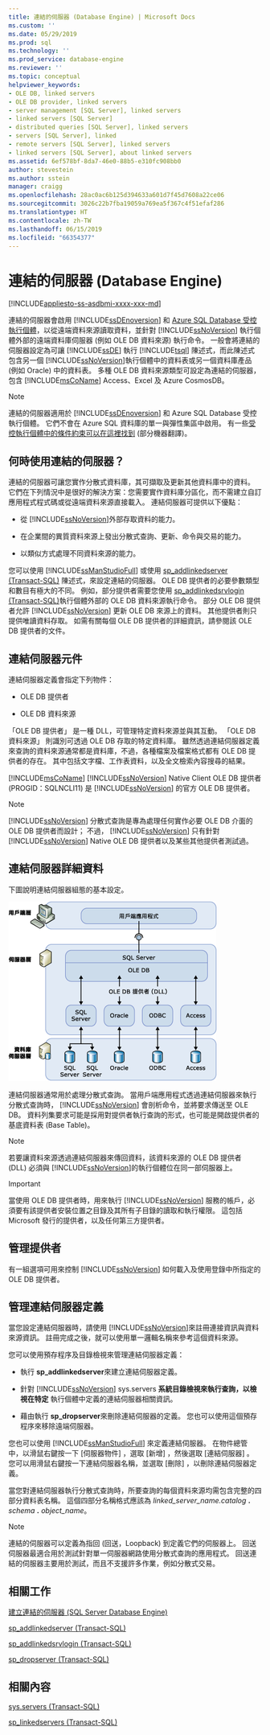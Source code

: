 ```yaml
---
title: 連結的伺服器 (Database Engine) | Microsoft Docs
ms.custom: ''
ms.date: 05/29/2019
ms.prod: sql
ms.technology: ''
ms.prod_service: database-engine
ms.reviewer: ''
ms.topic: conceptual
helpviewer_keywords:
- OLE DB, linked servers
- OLE DB provider, linked servers
- server management [SQL Server], linked servers
- linked servers [SQL Server]
- distributed queries [SQL Server], linked servers
- servers [SQL Server], linked
- remote servers [SQL Server], linked servers
- linked servers [SQL Server], about linked servers
ms.assetid: 6ef578bf-8da7-46e0-88b5-e310fc908bb0
author: stevestein
ms.author: sstein
manager: craigg
ms.openlocfilehash: 28ac0ac6b125d394633a601d7f45d7608a22ce06
ms.sourcegitcommit: 3026c22b7fba19059a769ea5f367c4f51efaf286
ms.translationtype: HT
ms.contentlocale: zh-TW
ms.lasthandoff: 06/15/2019
ms.locfileid: "66354377"
---
```

# <a name="linked-servers-database-engine"></a>連結的伺服器 (Database Engine)
[!INCLUDE[appliesto-ss-asdbmi-xxxx-xxx-md](../../includes/appliesto-ss-asdbmi-xxxx-xxx-md.md)]

  連結的伺服器會啟用 [!INCLUDE[ssDEnoversion](../../includes/ssdenoversion-md.md)] 和 [Azure SQL Database 受控執行個體](https://docs.microsoft.com/azure/sql-database/sql-database-managed-instance-index)，以從遠端資料來源讀取資料，並針對 [!INCLUDE[ssNoVersion](../../includes/ssnoversion-md.md)] 執行個體外部的遠端資料庫伺服器 (例如 OLE DB 資料來源) 執行命令。 一般會將連結的伺服器設定為可讓 [!INCLUDE[ssDE](../../includes/ssde-md.md)] 執行 [!INCLUDE[tsql](../../includes/tsql-md.md)] 陳述式，而此陳述式包含另一個 [!INCLUDE[ssNoVersion](../../includes/ssnoversion-md.md)]執行個體中的資料表或另一個資料庫產品 (例如 Oracle) 中的資料表。 多種 OLE DB 資料來源類型可設定為連結的伺服器，包含 [!INCLUDE[msCoName](../../includes/msconame-md.md)] Access、Excel 及 Azure CosmosDB。

> [!NOTE]
> 連結的伺服器適用於 [!INCLUDE[ssDEnoversion](../../includes/ssdenoversion-md.md)] 和 Azure SQL Database 受控執行個體。 它們不會在 Azure SQL 資料庫的單一與彈性集區中啟用。 有一些[受控執行個體中的條件約束可以在這裡找到](https://docs.microsoft.com/azure/sql-database/sql-database-managed-instance-transact-sql-information#linked-servers) \(部分機器翻譯\)。 

## <a name="when-to-use-linked-servers"></a>何時使用連結的伺服器？

  連結的伺服器可讓您實作分散式資料庫，其可擷取及更新其他資料庫中的資料。 它們在下列情況中是很好的解決方案：您需要實作資料庫分區化，而不需建立自訂應用程式程式碼或從遠端資料來源直接載入。 連結伺服器可提供以下優點：  
  
-   從 [!INCLUDE[ssNoVersion](../../includes/ssnoversion-md.md)]外部存取資料的能力。  
  
-   在企業間的異質資料來源上發出分散式查詢、更新、命令與交易的能力。  
  
-   以類似方式處理不同資料來源的能力。  
  
您可以使用 [!INCLUDE[ssManStudioFull](../../includes/ssmanstudiofull-md.md)] 或使用 [sp_addlinkedserver &#40;Transact-SQL&#41;](../../relational-databases/system-stored-procedures/sp-addlinkedserver-transact-sql.md) 陳述式，來設定連結的伺服器。 OLE DB 提供者的必要參數類型和數目有極大的不同。 例如，部分提供者需要您使用 [sp_addlinkedsrvlogin &#40;Transact-SQL&#41;](../../relational-databases/system-stored-procedures/sp-addlinkedsrvlogin-transact-sql.md)執行個體外部的 OLE DB 資料來源執行命令。 部分 OLE DB 提供者允許 [!INCLUDE[ssNoVersion](../../includes/ssnoversion-md.md)] 更新 OLE DB 來源上的資料。 其他提供者則只提供唯讀資料存取。 如需有關每個 OLE DB 提供者的詳細資訊，請參閱該 OLE DB 提供者的文件。  
  
## <a name="linked-server-components"></a>連結伺服器元件  
 連結伺服器定義會指定下列物件：  
  
-   OLE DB 提供者  
  
-   OLE DB 資料來源  
  
「OLE DB 提供者」  是一種 DLL，可管理特定資料來源並與其互動。 「OLE DB 資料來源」  則識別可透過 OLE DB 存取的特定資料庫。 雖然透過連結伺服器定義來查詢的資料來源通常都是資料庫，不過，各種檔案及檔案格式都有 OLE DB 提供者的存在。 其中包括文字檔、工作表資料，以及全文檢索內容搜尋的結果。  
  
[!INCLUDE[msCoName](../../includes/msconame-md.md)] [!INCLUDE[ssNoVersion](../../includes/ssnoversion-md.md)] Native Client OLE DB 提供者 (PROGID：SQLNCLI11) 是 [!INCLUDE[ssNoVersion](../../includes/ssnoversion-md.md)] 的官方 OLE DB 提供者。  
  
> [!NOTE]  
> [!INCLUDE[ssNoVersion](../../includes/ssnoversion-md.md)] 分散式查詢是專為處理任何實作必要 OLE DB 介面的 OLE DB 提供者而設計； 不過， [!INCLUDE[ssNoVersion](../../includes/ssnoversion-md.md)] 只有針對 [!INCLUDE[ssNoVersion](../../includes/ssnoversion-md.md)] Native OLE DB 提供者以及某些其他提供者測試過。  
  
## <a name="linked-server-details"></a>連結伺服器詳細資料  
 下圖說明連結伺服器組態的基本設定。  
  
 ![用戶端層、伺服器層和資料庫伺服器層](../../relational-databases/linked-servers/media/lsvr.gif "用戶端層、伺服器層和資料庫伺服器層")  
  
連結伺服器通常用於處理分散式查詢。 當用戶端應用程式透過連結伺服器來執行分散式查詢時， [!INCLUDE[ssNoVersion](../../includes/ssnoversion-md.md)] 會剖析命令，並將要求傳送至 OLE DB。 資料列集要求可能是採用對提供者執行查詢的形式，也可能是開啟提供者的基底資料表 (Base Table)。  
  
> [!NOTE]
> 若要讓資料來源透過連結伺服器來傳回資料，該資料來源的 OLE DB 提供者 (DLL) 必須與 [!INCLUDE[ssNoVersion](../../includes/ssnoversion-md.md)]的執行個體位在同一部伺服器上。  
  
> [!IMPORTANT] 
> 當使用 OLE DB 提供者時，用來執行 [!INCLUDE[ssNoVersion](../../includes/ssnoversion-md.md)] 服務的帳戶，必須要有該提供者安裝位置之目錄及其所有子目錄的讀取和執行權限。 這包括 Microsoft 發行的提供者，以及任何第三方提供者。 
  
## <a name="managing-providers"></a>管理提供者  
有一組選項可用來控制 [!INCLUDE[ssNoVersion](../../includes/ssnoversion-md.md)] 如何載入及使用登錄中所指定的 OLE DB 提供者。  
  
## <a name="managing-linked-server-definitions"></a>管理連結伺服器定義  
當您設定連結伺服器時，請使用 [!INCLUDE[ssNoVersion](../../includes/ssnoversion-md.md)]來註冊連接資訊與資料來源資訊。 註冊完成之後，就可以使用單一邏輯名稱來參考這個資料來源。  
  
您可以使用預存程序及目錄檢視來管理連結伺服器定義：  
  
-   執行 **sp_addlinkedserver**來建立連結伺服器定義。  
  
-   針對 [!INCLUDE[ssNoVersion](../../includes/ssnoversion-md.md)] sys.servers **系統目錄檢視來執行查詢，以檢視在特定** 執行個體中定義的連結伺服器相關資訊。  
  
-   藉由執行 **sp_dropserver**來刪除連結伺服器的定義。 您也可以使用這個預存程序來移除遠端伺服器。  
  
您也可以使用 [!INCLUDE[ssManStudioFull](../../includes/ssmanstudiofull-md.md)] 來定義連結伺服器。 在物件總管中，以滑鼠右鍵按一下 [伺服器物件]  ，選取 [新增]  ，然後選取 [連結伺服器]  。 您可以用滑鼠右鍵按一下連結伺服器名稱，並選取 [刪除]  ，以刪除連結伺服器定義。  
  
 當您對連結伺服器執行分散式查詢時，所要查詢的每個資料來源均需包含完整的四部分資料表名稱。 這個四部分名稱格式應該為 _linked\_server\_name.catalog_ **.** _schema_ **.** _object\_name_。  
  
> [!NOTE]  
> 連結的伺服器可以定義為指回 (回送，Loopback) 到定義它們的伺服器上。 回送伺服器最適合用於測試針對單一伺服器網路使用分散式查詢的應用程式。 回送連結的伺服器主要用於測試，而且不支援許多作業，例如分散式交易。  
  
## <a name="related-tasks"></a>相關工作  
 [建立連結的伺服器 &#40;SQL Server Database Engine&#41;](../../relational-databases/linked-servers/create-linked-servers-sql-server-database-engine.md)  
  
 [sp_addlinkedserver &#40;Transact-SQL&#41;](../../relational-databases/system-stored-procedures/sp-addlinkedserver-transact-sql.md)  
  
 [sp_addlinkedsrvlogin &#40;Transact-SQL&#41;](../../relational-databases/system-stored-procedures/sp-addlinkedsrvlogin-transact-sql.md)  
  
 [sp_dropserver &#40;Transact-SQL&#41;](../../relational-databases/system-stored-procedures/sp-dropserver-transact-sql.md)  
  
## <a name="related-content"></a>相關內容  
 [sys.servers &#40;Transact-SQL&#41;](../../relational-databases/system-catalog-views/sys-servers-transact-sql.md)  
  
 [sp_linkedservers &#40;Transact-SQL&#41;](../../relational-databases/system-stored-procedures/sp-linkedservers-transact-sql.md)  
  
  
